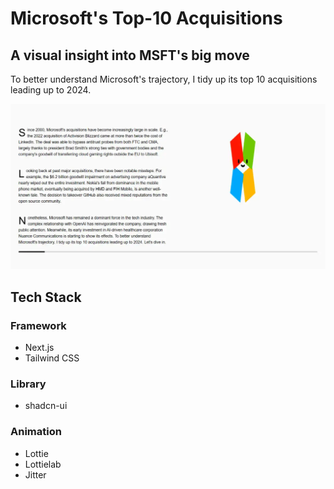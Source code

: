 # Microsoft's Top-10 Acquisitions

## A visual insight into MSFT's big move

To better understand Microsoft's trajectory, I tidy up its top 10 acquisitions leading up to 2024.

![opengraph](https://raw.githubusercontent.com/HaruoWang/Microsoft-acquisition/refs/heads/main/src/app/public/og.webp)

## Tech Stack

### Framework
- Next.js
- Tailwind CSS

### Library
- shadcn-ui

### Animation
- Lottie
- Lottielab
- Jitter